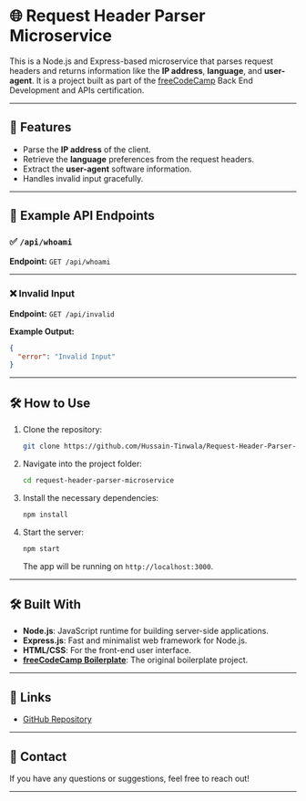 
# 🌐 Request Header Parser Microservice

This is a Node.js and Express-based microservice that parses request headers and returns information like the **IP address**, **language**, and **user-agent**. It is a project built as part of the [freeCodeCamp](https://www.freecodecamp.org/) Back End Development and APIs certification.

---

## 🚀 Features

* Parse the **IP address** of the client.
* Retrieve the **language** preferences from the request headers.
* Extract the **user-agent** software information.
* Handles invalid input gracefully.

---

## 🔗 Example API Endpoints

### ✅ `/api/whoami`

**Endpoint:**
`GET /api/whoami`


---

### ❌ Invalid Input

**Endpoint:**
`GET /api/invalid`

**Example Output:**

```json
{
  "error": "Invalid Input"
}
```

---

## 🛠️ How to Use

1. Clone the repository:

   ```bash
   git clone https://github.com/Hussain-Tinwala/Request-Header-Parser-Microservice.git
   ```

2. Navigate into the project folder:

   ```bash
   cd request-header-parser-microservice
   ```

3. Install the necessary dependencies:

   ```bash
   npm install
   ```

4. Start the server:

   ```bash
   npm start
   ```

   The app will be running on `http://localhost:3000`.

---

## 🛠️ Built With

* **Node.js**: JavaScript runtime for building server-side applications.
* **Express.js**: Fast and minimalist web framework for Node.js.
* **HTML/CSS**: For the front-end user interface.
* [**freeCodeCamp Boilerplate**](https://github.com/freeCodeCamp/boilerplate-project-header-parser): The original boilerplate project.

---

## 🔗 Links

* [GitHub Repository](https://github.com/Hussain-Tinwala/Request-Header-Parser-Microservice.git)

---

## 📧 Contact

If you have any questions or suggestions, feel free to reach out!

---
